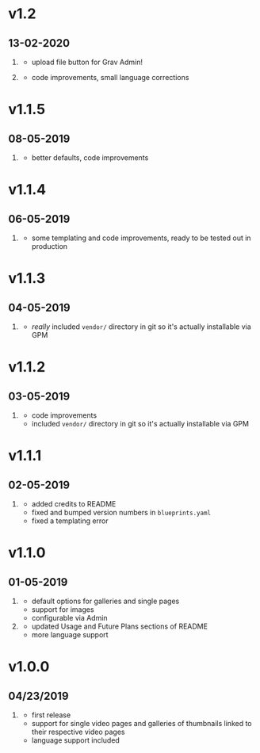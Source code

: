 # v1.2
##  13-02-2020

1. [](#new)
    * upload file button for Grav Admin!

2. [](#improved)
    * code improvements, small language corrections

# v1.1.5
##  08-05-2019

1. [](#improved)
    * better defaults, code improvements

# v1.1.4
##  06-05-2019

1. [](#improved)
    * some templating and code improvements, ready to be tested out in production

# v1.1.3
##  04-05-2019

1. [](#improved)
    * _really_ included `vendor/` directory in git so it's actually installable via GPM

# v1.1.2
##  03-05-2019

1. [](#improved)
    * code improvements
    * included `vendor/` directory in git so it's actually installable via GPM

# v1.1.1
##  02-05-2019

1. [](#improved)
    * added credits to README
    * fixed and bumped version numbers in `blueprints.yaml`
    * fixed a templating error

# v1.1.0
##  01-05-2019

1. [](#new)
    * default options for galleries and single pages
    * support for images
    * configurable via Admin
2. [](#improved)
    * updated Usage and Future Plans sections of README
    * more language support

# v1.0.0
##  04/23/2019

1. [](#new)
    * first release
    * support for single video pages and galleries of thumbnails linked to their respective video pages
    * language support included
